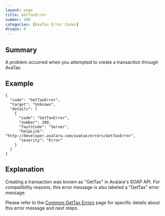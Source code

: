 ```yaml
---
layout: page
title: GetTaxError
number: 300
categories: [AvaTax Error Codes]
disqus: 0
---
```


## Summary

A problem occurred when you attempted to create a transaction through AvaTax.

## Example

    {
      "code": "GetTaxError",
      "target": "Unknown",
      "details": [
        {
          "code": "GetTaxError",
          "number": 300,
          "faultCode": "Server",
          "helpLink": "http://developer.avalara.com/avatax/errors/GetTaxError",
          "severity": "Error"
        }
      ]
    }

## Explanation

Creating a transaction was known as "GetTax" in Avalara's SOAP API.  For compatibility reasons, this error message is also labeled a "GetTax" error message.

Please refer to the <a href="http://developer.avalara.com/avatax/common-errors/">Common GetTax Errors</a> page for specific details about this error message and next steps.
